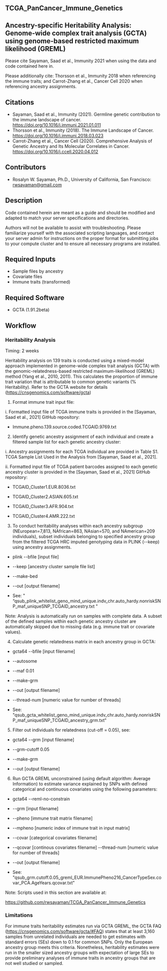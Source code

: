 ## TCGA_PanCancer_Immune_Genetics

## Ancestry-specific Heritability Analysis: Genome-wide complex trait analysis (GCTA) using genome-based restricted maximum likelihood (GREML)

Please cite Sayaman, Saad et al., Immunity 2021 when using the data and code contained here in. 

Please additionally cite: Thorsson et al., Immunity 2018 when referencing the immune traits; and Carrot-Zhang et al., Cancer Cell 2020 when referencing ancestry assignments.


## Citations
* Sayaman, Saad et al., Immunity (2021). Germline genetic contribution to the immune landscape of cancer. https://doi.org/10.1016/j.immuni.2021.01.011
* Thorsson et al., Immunity (2018). The Immune Landscape of Cancer. https://doi.org/10.1016/j.immuni.2018.03.023
* Carrot-Zhang et al., Cancer Cell (2020). Comprehensive Analysis of Genetic Ancestry and Its Molecular Correlates in Cancer. https://doi.org/10.1016/j.ccell.2020.04.012


## Contributors
* Rosalyn W. Sayaman, Ph.D., University of California, San Francisco: rwsayaman@gmail.com


## Description
Code contained herein are meant as a guide and should be modified and adapted to match your server specifications and directories.

Authors will not be available to assist with troubleshooting. Please familiarize yourself with the associated scripting languages, and contact your server admin for instructions on the proper format for submitting jobs to your compute cluster and to ensure all necessary programs are installed.


## Required Inputs
* Sample files by ancestry
* Covariate files
* Immune traits (transformed)


## Required Software
* GCTA (1.91.2beta)


## Workflow
### Heritability Analysis   

Timing: 2 weeks 

Heritability analysis on 139 traits is conducted using a mixed-model approach implemented in genome-wide complex trait analysis (GCTA) with the genomic-relatedness-based restricted maximum-likelihood (GREML) method (Yang et al., 2010, 2011). This calculates the proportion of immune trait variation that is attributable to common genetic variants (% Heritability). Refer to the GCTA website for details (https://cnsgenomics.com/software/gcta) 

 

1. Format immune trait input file: 

 i. Formatted input file of TCGA immune traits is provided in the [Sayaman, Saad et al., 2021] GitHub repository: 

  * Immune.pheno.139.source.coded.TCGAID.9769.txt 

2. Identify genetic ancestry assignment of each individual and create a filtered sample list for each genetic ancestry cluster: 

 i. Ancestry assignments for each TCGA individual are provided in Table S1. TCGA Sample List Used in the Analysis from [Sayaman, Saad et al., 2021]. 

 ii. Formatted input file of TCGA patient barcodes assigned to each genetic ancestry cluster is provided in the [Sayaman, Saad et al., 2021] GitHub repository: 

  * TCGAID_Cluster1.EUR.8036.txt 

  * TCGAID_Cluster2.ASIAN.605.txt 

  * TCGAID_Cluster3.AFR.904.txt 

  * TCGAID_Cluster4.AMR.222.txt 

3. To conduct heritability analyses within each ancestry subgroup (NEuropean=7,813, NAfrican=863, NAsian=570, and NAmerican=209 individuals), subset individuals belonging to specified ancestry group from the filtered TCGA HRC imputed genotyping data in PLINK (--keep) using ancestry assignments. 

  * plink --bfile [input file]  

  * --keep [ancestry cluster sample file list]  

  * --make-bed  

  * --out [output filename] 

  * See: " “qsub_plink_whitelist_geno_mind_unique.indv_chr.auto_hardy.nonriskSNP_maf_uniqueSNP_TCGAID_ancestry.txt " 

 
Note: Analysis is automatically run on samples with complete data. A subset of the defined samples within each genetic ancestry cluster are automatically skipped due to missing data (e.g. immune trait or covariate values). 


4. Calculate genetic relatedness matrix in each ancestry group in GCTA: 

  * gcta64 --bfile [input filename] 

  * --autosome  

  * --maf 0.01  

  * --make-grm  

  * --out [output filename]  

  * --thread-num [numeric value for number of threads] 

  * See: "qsub_gcta_whitelist_geno_mind_unique.indv_chr.auto_hardy.nonriskSNP_maf_uniqueSNP_TCGAID_ancestry_grm.txt" 

5. Filter out individuals for relatedness (cut-off = 0.05), see: 

  * gcta64 --grm [input filename]  

  * --grm-cutoff 0.05  

  * --make-grm  

  * --out [output filename] 

6. Run GCTA GREML unconstrained (using default algorithm: Average Information) to estimate variance explained by SNPs with defined categorical and continuous covariates using the following parameters: 

  * gcta64 --reml-no-constrain  

  * --grm [input filename]  

  * --pheno [immune trait matrix filename]  

  * --mpheno [numeric index of immune trait in input matrix] 

  * --covar [categorical covariates filename]  

  * --qcovar [continous covariates filename] --thread-num [numeric value for number of threads] 

  *  --out [output filename] 

  * See: "qsub_grm.cutoff.0.05_greml_EUR.ImmunePheno216_CancerTypeSex.covar_PCA.AgeYears.qcovar.txt" 

 
Note: 	Scripts used in this section are available at:  

https://github.com/rwsayaman/TCGA_PanCancer_Immune_Genetics 

 

### Limitations 

For immune traits heritability estimates run via GCTA GREML, the GCTA FAQ (https://cnsgenomics.com/software/gcta/#FAQ) states that at least 3,160 samples from unrelated individuals are needed to get estimates with standard errors (SEs) down to 0.1 for common SNPs. Only the European ancestry group meets this criteria. Nonetheless, heritability estimates were run in the smaller sized ancestry groups with expectation of large SEs to provide preliminary analyses of immune traits in ancestry groups that are not well studied or sampled. 
